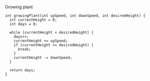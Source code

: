 Growing plant

    int growingPlant(int upSpeed, int downSpeed, int desiredHeight) {
      int currentHeight = 0;
      int days = 0;
      
      while (currentHeight < desiredHeight) {
        days++;
        currentHeight += upSpeed;
        if (currentHeight >= desiredHeight) {
          break;
        }
        currentHeight -= downSpeed;
      }
      
      return days;
    }

